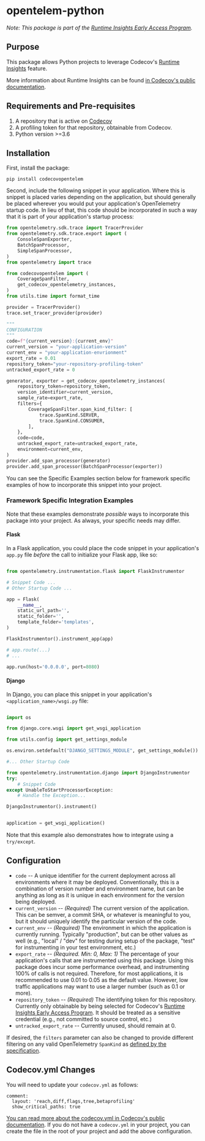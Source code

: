 # opentelem-python

_Note: This package is part of the [Runtime Insights Early Access Program](https://about.codecov.io/product/feature/runtime-insights/)._

## Purpose

This package allows Python projects to leverage Codecov's [Runtime Insights](https://about.codecov.io/product/feature/runtime-insights/) feature.

More information about Runtime Insights can be found [in Codecov's public documentation](https://docs.codecov.com/docs/runtime-insights).

## Requirements and Pre-requisites

1. A repository that is active on [Codecov](https://codecov.io)
2. A profiling token for that repository, obtainable from Codecov.
3. Python version >=3.6

## Installation

First, install the package:

```
pip install codecovopentelem
```

Second, include the following snippet in your application. Where this is snippet is placed varies depending on the application, but should generally be placed wherever you would put your application's OpenTelemetry startup code. In lieu of that, this code should be incorporated in such a way that it is part of your application's startup process:

```python
from opentelemetry.sdk.trace import TracerProvider
from opentelemetry.sdk.trace.export import (
    ConsoleSpanExporter,
    BatchSpanProcessor,
    SimpleSpanProcessor,
)
from opentelemetry import trace

from codecovopentelem import (
    CoverageSpanFilter,
    get_codecov_opentelemetry_instances,
)
from utils.time import format_time

provider = TracerProvider()
trace.set_tracer_provider(provider)

"""
CONFIGURATION
"""
code=f"{current_version}:{current_env}"
current_version = "your-application-version"
current_env = "your-application-envrionment"
export_rate = 0.01
repository_token="your-repository-profiling-token"
untracked_export_rate = 0

generator, exporter = get_codecov_opentelemetry_instances(
    repository_token=repository_token,
    version_identifier=current_version,
    sample_rate=export_rate,
    filters={
        CoverageSpanFilter.span_kind_filter: [
            trace.SpanKind.SERVER,
            trace.SpanKind.CONSUMER,
        ],
    },
    code=code,
    untracked_export_rate=untracked_export_rate,
    environment=current_env,
)
provider.add_span_processor(generator)
provider.add_span_processor(BatchSpanProcessor(exporter))
```

You can see the Specific Examples section below for framework specific examples of how to incorporate this snippet into your project.

### Framework Specific Integration Examples

Note that these examples demonstrate _possible_ ways to incorporate this package into your project. As always, your specific needs may differ.

#### Flask

In a Flask application, you could place the code snippet in your application's `app.py` file _before_ the call to initialize your Flask app, like so:

```python

from opentelemetry.instrumentation.flask import FlaskInstrumentor

# Snippet Code ...
# Other Startup Code ...

app = Flask(
    __name__,
    static_url_path='',
    static_folder='',
    template_folder='templates',
)

FlaskInstrumentor().instrument_app(app)

# app.route(...)
# ...

app.run(host='0.0.0.0', port=8080)
```

#### Django

In Django, you can place this snippet in your application's `<application_name>/wsgi.py` file:

```python

import os

from django.core.wsgi import get_wsgi_application

from utils.config import get_settings_module

os.environ.setdefault("DJANGO_SETTINGS_MODULE", get_settings_module())

#... Other Startup Code

from opentelemetry.instrumentation.django import DjangoInstrumentor
try:
    # Snippet Code
except UnableToStartProcessorException:
    # Handle the Exception...

DjangoInstrumentor().instrument()


application = get_wsgi_application()
```

Note that this example also demonstrates how to integrate using a `try/except`.

## Configuration

- `code` -- A unique identifier for the current deployment across all environments where it may be deployed. Conventionally, this is a combination of version number and environment name, but can be anything as long as it is unique in each environment for the version being deployed.
- `current_version` -- _(Required)_ The current version of the application. This can be semver, a commit SHA, or whatever is meaningful to you, but it should uniquely identify the particular version of the code.
- `current_env` -- _(Required)_ The environment in which the application is currently running. Typically "production", but can be other values as well (e.g., "local" / "dev" for testing during setup of the package, "test" for instrumenting in your test environment, etc.)
- `export_rate` -- _(Required. Min: 0, Max: 1)_ The percentage of your application's calls that are instrumented using this package. Using this package does incur some performance overhead, and instrumenting 100% of calls is not required. Therefore, for most applications, it is recommended to use 0.01 to 0.05 as the default value. However, low traffic applications may want to use a larger number (such as 0.1 or more).
- `repository_token` -- _(Required)_ The identifying token for this repository. Currently only obtainable by being selected for Codecov's [Runtime Insights Early Access Program](https://about.codecov.io/product/feature/runtime-insights/). It should be treated as a sensitive credential (e.g., not committed to source control, etc.)
- `untracked_export_rate` -- Currently unused, should remain at 0.

If desired, the `filters` parameter can also be changed to provide different filtering on any valid OpenTelemetry `SpanKind` as [defined by the specification](https://github.com/open-telemetry/opentelemetry-specification/blob/main/specification/trace/api.md#spankind).

## Codecov.yml Changes

You will need to update your `codecov.yml` as follows:

```
comment:
  layout: 'reach,diff,flags,tree,betaprofiling'
  show_critical_paths: true

```

[You can read more about the codecov.yml in Codecov's public documentation](https://docs.codecov.com/docs/codecov-yaml). If you do not have a `codecov.yml` in your project, you can create the file in the root of your project and add the above configuration.
